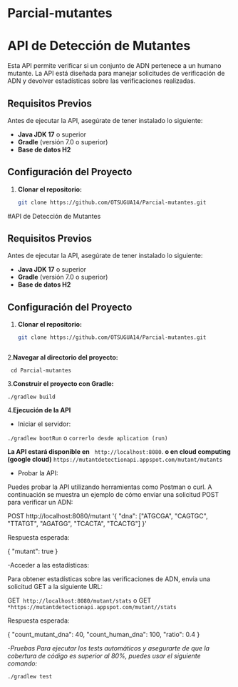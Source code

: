 # Parcial-mutantes
# API de Detección de Mutantes

Esta API permite verificar si un conjunto de ADN pertenece a un humano mutante. La API está diseñada para manejar solicitudes de verificación de ADN y devolver estadísticas sobre las verificaciones realizadas.

## Requisitos Previos

Antes de ejecutar la API, asegúrate de tener instalado lo siguiente:

- **Java JDK 17** o superior
- **Gradle** (versión 7.0 o superior)
- **Base de datos H2**

## Configuración del Proyecto

1. **Clonar el repositorio:**

   ```bash
   git clone https://github.com/OTSUGUA14/Parcial-mutantes.git

#API de Detección de Mutantes
## Requisitos Previos

Antes de ejecutar la API, asegúrate de tener instalado lo siguiente:

- **Java JDK 17** o superior
- **Gradle** (versión 7.0 o superior)
- **Base de datos H2**
  
## Configuración del Proyecto

1. **Clonar el repositorio:**

   ```bash
   git clone https://github.com/OTSUGUA14/Parcial-mutantes.git



2.**Navegar al directorio del proyecto:**

``
      cd Parcial-mutantes``

3.**Construir el proyecto con Gradle:**

``./gradlew build``


4.**Ejecución de la API**
- Iniciar el servidor:

``./gradlew bootRun``
o
``correrlo desde aplication (run)``

**La API estará disponible en**
`` http://localhost:8080``.
**o en cloud computing (google cloud)**
``https://mutantdetectionapi.appspot.com/mutant/mutants``

- Probar la API:

Puedes probar la API utilizando herramientas como Postman o curl. A continuación se muestra un ejemplo de cómo enviar una solicitud POST para verificar un ADN:

POST http://localhost:8080/mutant '{ "dna": ["ATGCGA", "CAGTGC", "TTATGT", "AGATGG", "TCACTA", "TCACTG"] }'

Respuesta esperada:

{ "mutant": true }

-Acceder a las estadísticas:

Para obtener estadísticas sobre las verificaciones de ADN, envía una solicitud GET a la siguiente URL:

GET`` http://localhost:8080/mutant/stats``
o
GET ``*https://mutantdetectionapi.appspot.com/mutant//stats``


Respuesta esperada:

{ "count_mutant_dna": 40, "count_human_dna": 100, "ratio": 0.4 }

-*Pruebas*
*Para ejecutar los tests automáticos y asegurarte de que la cobertura de código es superior al 80%, puedes usar el siguiente comando:*

``./gradlew test``
